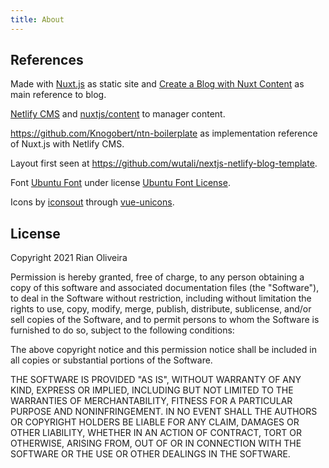 ```yaml
---
title: About
---
```


## References

Made with [Nuxt.js](https://nuxtjs.org) as static site and [Create a Blog with Nuxt Content](https://nuxtjs.org/blog/creating-blog-with-nuxt-content) as main reference to blog.

[Netlify CMS](https://www.netlifycms.org/docs/intro/) and [nuxtjs/content](https://content.nuxtjs.org) to manager content.

<https://github.com/Knogobert/ntn-boilerplate> as implementation reference of Nuxt.js with Netlify CMS.

Layout first seen at <https://github.com/wutali/nextjs-netlify-blog-template>.

Font [Ubuntu Font](https://design.ubuntu.com/font/) under license [Ubuntu Font License](https://ubuntu.com/legal/font-licence).

Icons by [iconsout](https://iconscout.com) through [vue-unicons](https://github.com/Iconscout/vue-unicons).

## License

Copyright 2021 Rian Oliveira

Permission is hereby granted, free of charge, to any person obtaining a copy
of this software and associated documentation files (the "Software"), to deal
in the Software without restriction, including without limitation the rights
to use, copy, modify, merge, publish, distribute, sublicense, and/or sell
copies of the Software, and to permit persons to whom the Software is
furnished to do so, subject to the following conditions:

The above copyright notice and this permission notice shall be included in all
copies or substantial portions of the Software.

THE SOFTWARE IS PROVIDED "AS IS", WITHOUT WARRANTY OF ANY KIND, EXPRESS OR
IMPLIED, INCLUDING BUT NOT LIMITED TO THE WARRANTIES OF MERCHANTABILITY,
FITNESS FOR A PARTICULAR PURPOSE AND NONINFRINGEMENT. IN NO EVENT SHALL THE
AUTHORS OR COPYRIGHT HOLDERS BE LIABLE FOR ANY CLAIM, DAMAGES OR OTHER
LIABILITY, WHETHER IN AN ACTION OF CONTRACT, TORT OR OTHERWISE, ARISING FROM,
OUT OF OR IN CONNECTION WITH THE SOFTWARE OR THE USE OR OTHER DEALINGS IN THE
SOFTWARE.
